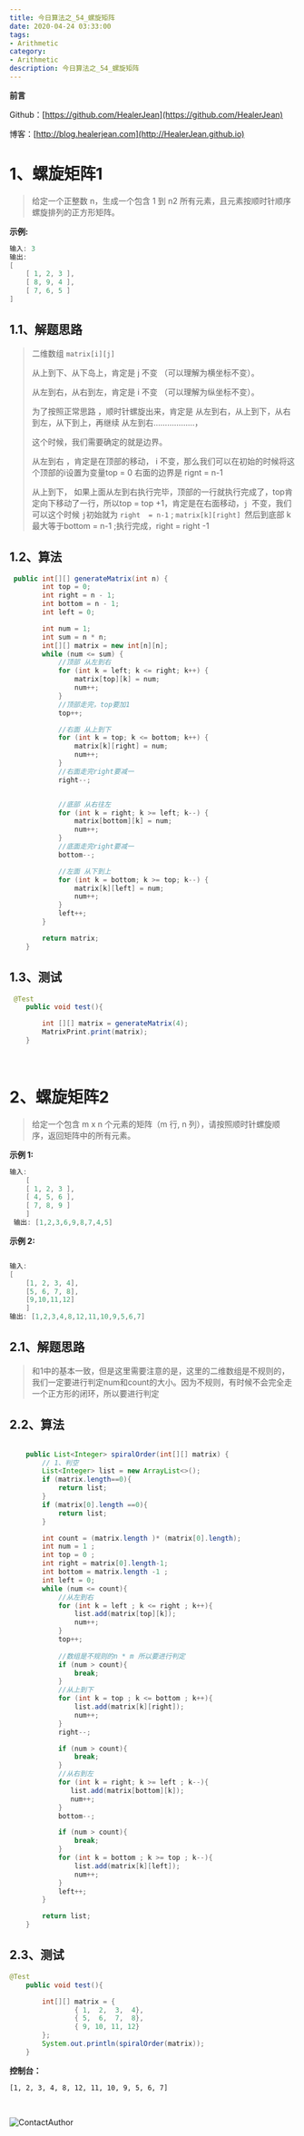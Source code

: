```yaml
---
title: 今日算法之_54_螺旋矩阵
date: 2020-04-24 03:33:00
tags: 
- Arithmetic
category: 
- Arithmetic
description: 今日算法之_54_螺旋矩阵
---
```


**前言**     

 Github：[https://github.com/HealerJean](https://github.com/HealerJean)         

 博客：[http://blog.healerjean.com](http://HealerJean.github.io)          



# 1、螺旋矩阵1
> 给定一个正整数 n，生成一个包含 1 到 n2 所有元素，且元素按顺时针顺序螺旋排列的正方形矩阵。

**示例:**

```java
输入: 3
输出:
[
    [ 1, 2, 3 ],
    [ 8, 9, 4 ],
    [ 7, 6, 5 ]
]
```



## 1.1、解题思路 

> 二维数组 `matrix[i][j]   `
>
>  从上到下、从下岛上，肯定是 j 不变 （可以理解为横坐标不变）。   
>
>  从左到右，从右到左，肯定是 i 不变 （可以理解为纵坐标不变）。   
>
>  为了按照正常思路 ，顺时针螺旋出来，肯定是 从左到右，从上到下，从右到左，从下到上，再继续 从左到右………………，   
>
> 
>
>  这个时候，我们需要确定的就是边界。   
>
>  从左到右 ，肯定是在顶部的移动， i 不变，那么我们可以在初始的时候将这个顶部的i设置为变量top = 0  右面的边界是 rignt = n-1   
>
>  从上到下， 如果上面从左到右执行完毕，顶部的一行就执行完成了，top肯定向下移动了一行，所以top = top +1，肯定是在右面移动，`j `不变，我们可以这个时候  `j`初始就为 `right  = n-1` ; `matrix[k][right] `然后到底部 k最大等于bottom = n-1 ;执行完成，right = right -1




## 1.2、算法

```java
 public int[][] generateMatrix(int n) {
        int top = 0;
        int right = n - 1;
        int bottom = n - 1;
        int left = 0;

        int num = 1;
        int sum = n * n;
        int[][] matrix = new int[n][n];
        while (num <= sum) {
            //顶部 从左到右
            for (int k = left; k <= right; k++) {
                matrix[top][k] = num;
                num++;
            }
            //顶部走完，top要加1
            top++;

            //右面 从上到下
            for (int k = top; k <= bottom; k++) {
                matrix[k][right] = num;
                num++;
            }
            //右面走完right要减一
            right--;


            //底部 从右往左
            for (int k = right; k >= left; k--) {
                matrix[bottom][k] = num;
                num++;
            }
            //底面走完right要减一
            bottom--;

            //左面 从下到上
            for (int k = bottom; k >= top; k--) {
                matrix[k][left] = num;
                num++;
            }
            left++;
        }

        return matrix;
    }
```




## 1.3、测试 

```java
 @Test
    public void test(){

        int [][] matrix = generateMatrix(4);
        MatrixPrint.print(matrix);
    }
```



​          



# 2、螺旋矩阵2

>  给定一个包含 m x n 个元素的矩阵（m 行, n 列），请按照顺时针螺旋顺序，返回矩阵中的所有元素。



**示例 1:**

```java
输入:
    [
    [ 1, 2, 3 ],
    [ 4, 5, 6 ],
    [ 7, 8, 9 ]
    ]
 输出: [1,2,3,6,9,8,7,4,5]
```

**示例 2:**

```java

输入:
[
    [1, 2, 3, 4],
    [5, 6, 7, 8],
    [9,10,11,12]
    ]
输出: [1,2,3,4,8,12,11,10,9,5,6,7]
```



## 2.1、解题思路 

> 和1中的基本一致，但是这里需要注意的是，这里的二维数组是不规则的，我们一定要进行判定num和count的大小。因为不规则，有时候不会完全走一个正方形的闭环，所以要进行判定



## 2.2、算法

```java

    public List<Integer> spiralOrder(int[][] matrix) {
        // 1、判空
        List<Integer> list = new ArrayList<>();
        if (matrix.length==0){
            return list;
        }
        if (matrix[0].length ==0){
            return list;
        }

        int count = (matrix.length )* (matrix[0].length);
        int num = 1 ;
        int top = 0 ;
        int right = matrix[0].length-1;
        int bottom = matrix.length -1 ;
        int left = 0;
        while (num <= count){
            //从左到右
            for (int k = left ; k <= right ; k++){
                list.add(matrix[top][k]);
                num++;
            }
            top++;
			
            //数组是不规则的n * m 所以要进行判定
            if (num > count){
                break;
            }
            //从上到下
            for (int k = top ; k <= bottom ; k++){
                list.add(matrix[k][right]);
                num++;
            }
            right--;

            if (num > count){
                break;
            }
            //从右到左
            for (int k = right; k >= left ; k--){
               list.add(matrix[bottom][k]);
               num++;
            }
            bottom--;

            if (num > count){
                break;
            }
            for (int k = bottom ; k >= top ; k--){
                list.add(matrix[k][left]);
                num++;
            }
            left++;
        }

        return list;
    }
```



## 2.3、测试 

```java
@Test
    public void test(){

        int[][] matrix = {
                { 1,  2,  3,  4},
                { 5,  6,  7,  8},
                { 9, 10, 11, 12}
        };
        System.out.println(spiralOrder(matrix));
    }
```

**控制台：**

```
[1, 2, 3, 4, 8, 12, 11, 10, 9, 5, 6, 7]
```

​          



![ContactAuthor](https://raw.githubusercontent.com/HealerJean/HealerJean.github.io/master/assets/img/artical_bottom.jpg)



<link rel="stylesheet" href="https://unpkg.com/gitalk/dist/gitalk.css">

<script src="https://unpkg.com/gitalk@latest/dist/gitalk.min.js"></script> 
<div id="gitalk-container"></div>    
 <script type="text/javascript">
    var gitalk = new Gitalk({
		clientID: `1d164cd85549874d0e3a`,
		clientSecret: `527c3d223d1e6608953e835b547061037d140355`,
		repo: `HealerJean.github.io`,
		owner: 'HealerJean',
		admin: ['HealerJean'],
		id: 'K3CfOTuHjqzayv4L',
    });
    gitalk.render('gitalk-container');
</script> 


